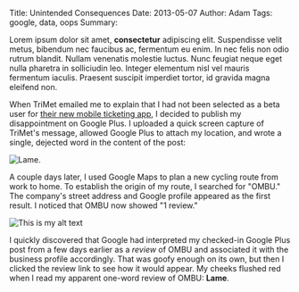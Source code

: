 Title: Unintended Consequences
Date: 2013-05-07
Author: Adam
Tags: google, data, oops
Summary: <p>Lorem ipsum dolor sit amet, <strong>consectetur</strong> adipiscing elit. Suspendisse velit metus, bibendum nec faucibus ac, fermentum eu enim. In nec felis non odio rutrum blandit. Nullam venenatis molestie luctus. Nunc feugiat neque eget nulla pharetra in solliciudin leo.  Integer elementum nisl vel mauris fermentum iaculis. Praesent suscipit imperdiet tortor, id gravida magna eleifend non.</p>

When TriMet emailed me to explain that I had not been selected as a beta user for [their new mobile ticketing app](http://trimet.org/mobiletickets/), I decided to publish my disappointment on Google Plus.  I uploaded a quick screen capture of TriMet's message, allowed Google Plus to attach my location, and wrote a single, dejected word in the content of the post:

![Lame.](http://snaps.ombuweb.com/googleplus_trimet-20130509-135743.jpg)

A couple days later, I used Google Maps to plan a new cycling route from work to home.  To establish the origin of my route, I searched for "OMBU."  The company's street address and Google profile appeared as the first result.  I noticed that OMBU now showed "1 review."

![This is my alt text](http://snaps.ombuweb.com/OMBU_WEB%2C_107_SE_Washington_St_%23136%2C_Portland%2C_OR_-_Google_Maps-20130509-134458.jpg)

I quickly discovered that Google had interpreted my checked-in Google Plus post from a few days earlier as a _review_ of OMBU and associated it with the business profile accordingly.  That was goofy enough on its own, but then I clicked the review link to see how it would appear.  My cheeks flushed red when I read my apparent one-word review of OMBU: **Lame**.



